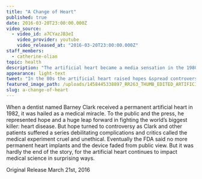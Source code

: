 ```yaml
---
title: "A Change of Heart"
published: true
date: 2016-03-20T23:00:00.000Z
video_source:
  - video_id: a7CYazJB3eI
    video_provider: youtube
    video_released_at: "2016-03-20T23:00:00.000Z"
staff_members:
  - catherine-olian
topic: health
description: "The artificial heart became a media sensation in the 1980s as it both raised hopes and spread controversy. Today its impact on medical science is still playing out in surprising ways."
appearance: light-text
tweet: "In the 80s the artificial heart raised hopes &spread controversy. Now it's back in a surprising way"
featured_image_path: /uploads/1458445338897_RR263_THUMB_EDITED_ARTIFICIAL_HEART_Getty_128555985.jpg
slug: a-change-of-heart
---
```


When a dentist named Barney Clark received a permanent artificial heart in 1982, it was hailed as a medical miracle. To the public and the press, he represented hope and a huge leap forward in fighting the world’s biggest killer: heart disease. But hope turned to controversy as Clark and other patients suffered a series debilitating complications and critics called the medical experiment cruel and unethical. Eventually the FDA said no more permanent heart implants and the device faded from public view. But it was hardly the end of the story, for the artificial heart continues to impact medical science in surprising ways.

Original Release March 21st, 2016

